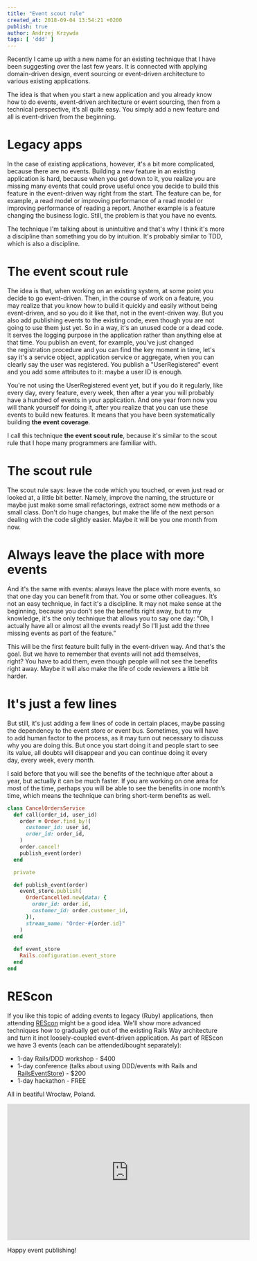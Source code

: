```yaml
---
title: "Event scout rule"
created_at: 2018-09-04 13:54:21 +0200
publish: true
author: Andrzej Krzywda
tags: [ 'ddd' ]
---
```


Recently I came up with a new name for an existing technique that I have been suggesting over the last few years. It is connected with applying domain-driven design, event sourcing or event-driven architecture to various existing applications. 

<!-- more -->

The idea is that when you start a new application and you already know how to do events, event-driven architecture or event sourcing, then from a technical perspective, it’s all quite easy. You simply add a new feature and all is event-driven from the beginning. 

# Legacy apps

In the case of existing applications, however, it's a bit more complicated, because there are no events. Building a new feature in an existing application is hard, because when you get down to it, you realize you are missing many events that could prove useful once you decide to build this feature in the event-driven way right from the start. The feature can be, for example, a read model or improving performance of a read model or improving performance of reading a report. Another example is a feature changing the business logic. Still, the problem is that you have no events.

The technique I'm talking about is unintuitive and that's why I think it's more a discipline than something you do by intuition. It's probably similar to TDD, which is also a discipline. 

# The event scout rule

The idea is that, when working on an existing system, at some point you decide to go event-driven. Then, in the course of work on a feature, you may realize that you know how to build it quickly and easily without being event-driven, and so you do it like that, not in the event-driven way. But you also add publishing events to the existing code, even though you are not going to use them just yet. So in a way, it's an unused code or a dead code. It serves the logging purpose in the application rather than anything else at that time. You publish an event, for example, you've just changed the registration procedure and you can find the key moment in time, let's say it's a service object, application service or aggregate, when you can clearly say the user was registered. You publish a "UserRegistered" event and you add some attributes to it: maybe a user ID is enough. 

You're not using the UserRegistered event yet, but if you do it regularly, like every day, every feature, every week, then after a year you will probably have a hundred of events in your application. And one year from now you will thank yourself for doing it, after you realize that you can use these events to build new features. It means that you have been systematically building **the event coverage**.

I call this technique **the event scout rule**, because it's similar to the scout rule that I hope many programmers are familiar with. 

# The scout rule

The scout rule says: leave the code which you touched, or even just read or looked at, a little bit better. Namely, improve the naming, the structure or maybe just make some small refactorings, extract some new methods or a small class. Don't do huge changes, but make the life of the next person dealing with the code slightly easier. Maybe it will be you one month from now.

# Always leave the place with more events

And it's the same with events: always leave the place with more events, so that one day you can benefit from that. You or some other colleagues. It’s not an easy technique, in fact it's a discipline. It may not make sense at the beginning, because you don't see the benefits right away, but to my knowledge, it's the only technique that allows you to say one day: "Oh, I actually have all or almost all the events ready! So I'll just add the three missing events as part of the feature.” 

This will be the first feature built fully in the event-driven way. And that's the goal. But we have to remember that events will not add themselves, right? You have to add them, even though people will not see the benefits right away. Maybe it will also make the life of code reviewers a little bit harder. 

# It's just a few lines

But still, it's just adding a few lines of code in certain places, maybe passing the dependency to the event store or event bus. Sometimes, you will have to add human factor to the process, as it may turn out necessary to discuss why you are doing this. But once you start doing it and people start to see its value, all doubts will disappear and you can continue doing it every day, every week, every month.

I said before that you will see the benefits of the technique after about a year, but actually it can be much faster. If you are working on one area for most of the time, perhaps you will be able to see the benefits in one month’s time, which means the technique can bring short-term benefits as well.

```ruby
class CancelOrdersService
  def call(order_id, user_id)
    order = Order.find_by!(
      customer_id: user_id,
      order_id: order_id,
    )
    order.cancel!
    publish_event(order)
  end

  private

  def publish_event(order)
    event_store.publish(
      OrderCancelled.new(data: {
        order_id: order.id,
        customer_id: order.customer_id,
      }),
      stream_name: "Order-#{order.id}"
    )
  end
  
  def event_store
    Rails.configuration.event_store
  end
end
```

# REScon

If you like this topic of adding events to legacy (Ruby) applications, then attending [REScon](https://mailchi.mp/arkency/rescon/) might be a good idea. We'll show more advanced techniques how to gradually get out of the existing Rails Way architecture and turn it inot loosely-coupled event-driven application. As part of REScon we have 3 events (each can be attended/bought separately):

- 1-day Rails/DDD workshop - $400
- 1-day conference (talks about using DDD/events with Rails and [RailsEventStore](http://railseventstore.org)) - $200
- 1-day hackathon - FREE

All in beatiful Wrocław, Poland.

<iframe width="560" height="315" src="https://www.youtube.com/embed/tCiLgbHGhnw" frameborder="0" allow="autoplay; encrypted-media" allowfullscreen></iframe>

Happy event publishing! 

